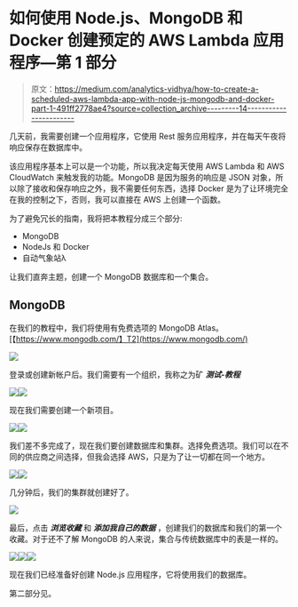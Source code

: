 # 如何使用 Node.js、MongoDB 和 Docker 创建预定的 AWS Lambda 应用程序—第 1 部分

> 原文：<https://medium.com/analytics-vidhya/how-to-create-a-scheduled-aws-lambda-app-with-node-js-mongodb-and-docker-part-1-491ff2778ae4?source=collection_archive---------14----------------------->

几天前，我需要创建一个应用程序，它使用 Rest 服务应用程序，并在每天午夜将响应保存在数据库中。

该应用程序基本上可以是一个功能，所以我决定每天使用 AWS Lambda 和 AWS CloudWatch 来触发我的功能。MongoDB 是因为服务的响应是 JSON 对象，所以除了接收和保存响应之外，我不需要任何东西，选择 Docker 是为了让环境完全在我的控制之下，否则，我可以直接在 AWS 上创建一个函数。

为了避免冗长的指南，我将把本教程分成三个部分:

*   MongoDB
*   NodeJs 和 Docker
*   自动气象站λ

让我们直奔主题，创建一个 MongoDB 数据库和一个集合。

## MongoDB

在我们的教程中，我们将使用有免费选项的 MongoDB Atlas。
[【https://www.mongodb.com/】T2](https://www.mongodb.com/)

![](img/b8db9d5013ed6ec0caa077442b8a82c6.png)

登录或创建新帐户后。我们需要有一个组织，我称之为矿 ***测试-教程***

![](img/8b74516f6f4573a63aa63f7b4cd002e6.png)![](img/11b68a53ea1b923232ff90dfc6381920.png)

现在我们需要创建一个新项目。

![](img/c5985bb37ef10eb845c00b90478e82f3.png)![](img/365a95460a8f10421bd03a35e3dd2c73.png)

我们差不多完成了，现在我们要创建数据库和集群。选择免费选项。我们可以在不同的供应商之间选择，但我会选择 AWS，只是为了让一切都在同一个地方。

![](img/f8494f43700283bc547d01825a903175.png)![](img/6db1ec51ac6b69439b1b5cc5b5f79abc.png)

几分钟后，我们的集群就创建好了。

![](img/ac34544f667247cad523b95fa59664bc.png)

最后，点击 ***浏览收藏*** 和 ***添加我自己的数据*** ，创建我们的数据库和我们的第一个收藏。对于还不了解 MongoDB 的人来说，集合与传统数据库中的表是一样的。

![](img/9e02104ed8986553dba58570c01fb616.png)![](img/d38dc59eb3514b700d07cd677a3c3430.png)![](img/b01dd6fe3ec3af0fc29698753cb5f783.png)

现在我们已经准备好创建 Node.js 应用程序，它将使用我们的数据库。

第二部分见。
